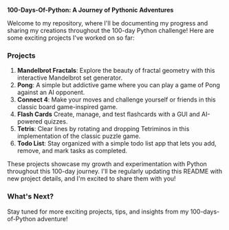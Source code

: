 **100-Days-Of-Python: A Journey of Pythonic Adventures**

Welcome to my repository, where I'll be documenting my progress and sharing my creations throughout the 100-day Python challenge! Here are some exciting projects I've worked on so far:

### Projects

1. **Mandelbrot Fractals**: Explore the beauty of fractal geometry with this interactive Mandelbrot set generator.
2. **Pong**: A simple but addictive game where you can play a game of Pong against an AI opponent.
3. **Connect 4**: Make your moves and challenge yourself or friends in this classic board game-inspired game.
4. **Flash Cards** Create, manage, and test flashcards with a GUI and AI-powered quizzes.
5. **Tetris**: Clear lines by rotating and dropping Tetriminos in this implementation of the classic puzzle game.
5. **Todo List**: Stay organized with a simple todo list app that lets you add, remove, and mark tasks as completed.

These projects showcase my growth and experimentation with Python throughout this 100-day journey. I'll be regularly updating this README with new project details, and I'm excited to share them with you!

### What's Next?

Stay tuned for more exciting projects, tips, and insights from my 100-days-of-Python adventure! 
